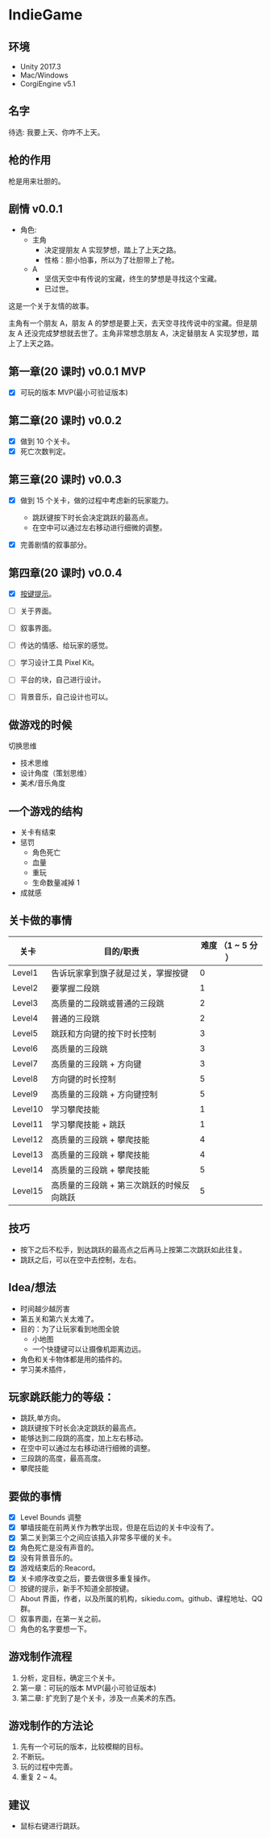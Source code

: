 # IndieGame

## 环境

* Unity 2017.3
* Mac/Windows
* CorgiEngine v5.1

## 名字

待选: 我要上天、你咋不上天。



## 枪的作用

枪是用来壮胆的。



## 剧情 v0.0.1

* 角色:
  * 主角
    * 决定提朋友 A 实现梦想，踏上了上天之路。
    * 性格：胆小怕事，所以为了壮胆带上了枪。
  * A
    * 坚信天空中有传说的宝藏，终生的梦想是寻找这个宝藏。
    * 已过世。



这是一个关于友情的故事。

主角有一个朋友 A，朋友 A 的梦想是要上天，去天空寻找传说中的宝藏。但是朋友 A 还没完成梦想就去世了。主角非常想念朋友 A，决定替朋友 A 实现梦想，踏上了上天之路。



##  第一章(20 课时) v0.0.1 MVP

- [x] 可玩的版本 MVP(最小可验证版本)

## 第二章(20 课时) v0.0.2 

- [x] 做到 10 个关卡。
- [x] 死亡次数判定。

## 第三章(20 课时) v0.0.3

- [x] 做到 15 个关卡，做的过程中考虑新的玩家能力。

  - 跳跃键按下时长会决定跳跃的最高点。
  - 在空中可以通过左右移动进行细微的调整。
- [x] 完善剧情的叙事部分。

## 第四章(20 课时) v0.0.4

- [x] [按键提示](https://www.processon.com/view/link/5c1275bce4b00a4d62364074)。

- [ ] 关于界面。

- [ ] 叙事界面。

- [ ] 传达的情感、给玩家的感觉。

- [ ] 学习设计工具 Pixel Kit。

- [ ] 平台的块，自己进行设计。

- [ ] 背景音乐，自己设计也可以。


## 做游戏的时候

切换思维

* 技术思维
* 设计角度（策划思维）
* 美术/音乐角度

## 一个游戏的结构

* 关卡有结束
* 惩罚
  * 角色死亡
  * 血量
  * 重玩
  * 生命数量减掉 1 
* 成就感



## 关卡做的事情

| 关卡    | 目的/职责                                 | 难度 （1 ~ 5 分 ） |
| ------- | ----------------------------------------- | ------------------ |
| Level1  | 告诉玩家拿到旗子就是过关，掌握按键        | 0                  |
| Level2  | 要掌握二段跳                              | 1                  |
| Level3  | 高质量的二段跳或普通的三段跳              | 2                  |
| Level4  | 普通的三段跳                              | 2                  |
| Level5  | 跳跃和方向键的按下时长控制                | 3                  |
| Level6  | 高质量的三段跳                            | 3                  |
| Level7  | 高质量的三段跳 + 方向键                   | 3                  |
| Level8  | 方向键的时长控制                          | 5                  |
| Level9  | 高质量的三段跳 + 方向键控制               | 5                  |
| Level10 | 学习攀爬技能                              | 1                  |
| Level11 | 学习攀爬技能 + 跳跃                       | 1                  |
| Level12 | 高质量的三段跳 + 攀爬技能                 | 4                  |
| Level13 | 高质量的三段跳 + 攀爬技能                 | 4                  |
| Level14 | 高质量的三段跳 + 攀爬技能                 | 5                  |
| Level15 | 高质量的三段跳 + 第三次跳跃的时候反向跳跃 | 5                  |

## 技巧

* 按下之后不松手，到达跳跃的最高点之后再马上按第二次跳跃如此往复。
* 跳跃之后，可以在空中去控制，左右。

## Idea/想法

* 时间越少越厉害
* 第五关和第六关太难了。
* 目的：为了让玩家看到地图全貌
  * 小地图
  * 一个快捷键可以让摄像机距离边远。
* 角色和关卡物体都是用的插件的。
* 学习美术插件，

## 玩家跳跃能力的等级：

* 跳跃,单方向。
* 跳跃键按下时长会决定跳跃的最高点。
* 能够达到二段跳的高度，加上左右移动。
* 在空中可以通过左右移动进行细微的调整。
* 三段跳的高度，最高高度。
* 攀爬技能

## 要做的事情

- [x] Level Bounds  调整
- [x] 攀墙技能在前两关作为教学出现，但是在后边的关卡中没有了。
- [x] 第二关到第三个之间应该插入非常多平缓的关卡。
- [x] 角色死亡是没有声音的。
- [x] 没有背景音乐的。
- [x] 游戏结束后的:Reacord。
- [x] 关卡顺序改变之后，要去做很多重复操作。
- [ ] 按键的提示，新手不知道全部按键。
- [ ] About 界面，作者，以及所属的机构，sikiedu.com。github、课程地址、QQ 群。
- [ ] 叙事界面，在第一关之前。
- [ ] 角色的名字要想一下。

## 游戏制作流程

1. 分析，定目标，确定三个关卡。
2. 第一章：可玩的版本 MVP(最小可验证版本)
3. 第二章: 扩充到了是个关卡，涉及一点美术的东西。



## 游戏制作的方法论

1. 先有一个可玩的版本，比较模糊的目标。
2. 不断玩。
3. 玩的过程中完善。
4. 重复 2 ~ 4。



## 建议

* 鼠标右键进行跳跃。 





